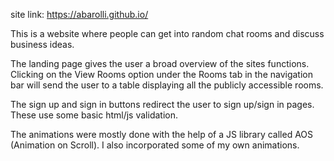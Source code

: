 site link: https://abarolli.github.io/

This is a website where people can get into random chat rooms and discuss business ideas.

The landing page gives the user a broad overview of the sites functions.
Clicking on the View Rooms option under the Rooms tab in the navigation bar
will send the user to a table displaying all the publicly accessible rooms.

The sign up and sign in buttons redirect the user to sign up/sign in pages. These use some basic html/js validation.

The animations were mostly done with the help of a JS library called AOS (Animation on Scroll). I also incorporated some of
my own animations.